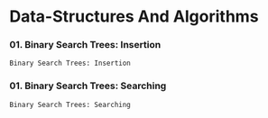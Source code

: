 # Data-Structures And Algorithms


### 01. Binary Search Trees: Insertion

    Binary Search Trees: Insertion
    
### 01. Binary Search Trees: Searching

    Binary Search Trees: Searching
